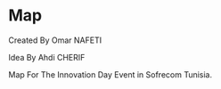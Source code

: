 # Map
Created By Omar NAFETI

Idea By Ahdi CHERIF

Map For The Innovation Day Event in Sofrecom Tunisia.
